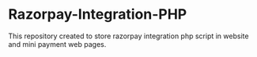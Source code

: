 # Razorpay-Integration-PHP
This repository created to store razorpay integration php script in website and mini payment web pages.
